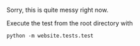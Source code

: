 Sorry, this is quite messy right now.

Execute the test from the root directory with

```
python -m website.tests.test
```

